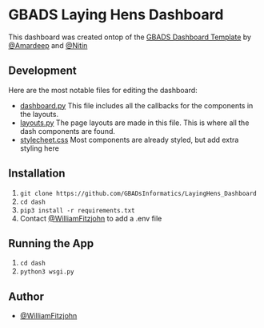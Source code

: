 
# GBADS Laying Hens Dashboard

This dashboard was created ontop of the [GBADS Dashboard Template](https://github.com/GBADsInformatics/Dashboard_Template) by [@Amardeep](https://github.com/amardeep-1) and [@Nitin](https://github.com/Nitin501)

## Development
Here are the most notable files for editing the dashboard:
- [dashboard.py](https://github.com/GBADsInformatics/LayingHens_Dashboard/blob/main/dash/flask_app/plotlydash/dashboard.py)
  This file includes all the callbacks for the components in the layouts.
- [layouts.py](https://github.com/GBADsInformatics/LayingHens_Dashboard/blob/main/dash/layouts.py)
  The page layouts are made in this file. This is where all the dash components are found. 
- [stylecheet.css](https://github.com/GBADsInformatics/LayingHens_Dashboard/blob/main/dash/flask_app/plotlydash/assets/stylesheet.css)
  Most components are already styled, but add extra styling here

## Installation

1. `git clone https://github.com/GBADsInformatics/LayingHens_Dashboard`
2. `cd dash`
3. `pip3 install -r requirements.txt`
4. Contact [@WilliamFitzjohn](https://github.com/WilliamFitzjohn) to add a .env file

## Running the App
1. `cd dash`
2. `python3 wsgi.py`

  
## Author
- [@WilliamFitzjohn](https://github.com/WilliamFitzjohn)
  
